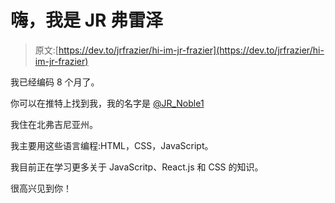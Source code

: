 # 嗨，我是 JR 弗雷泽

> 原文:[https://dev.to/jrfrazier/hi-im-jr-frazier](https://dev.to/jrfrazier/hi-im-jr-frazier)

我已经编码 8 个月了。

你可以在推特上找到我，我的名字是 [@JR_Noble1](https://twitter.com/JR_Noble1)

我住在北弗吉尼亚州。

我主要用这些语言编程:HTML，CSS，JavaScript。

我目前正在学习更多关于 JavaScritp、React.js 和 CSS 的知识。

很高兴见到你！